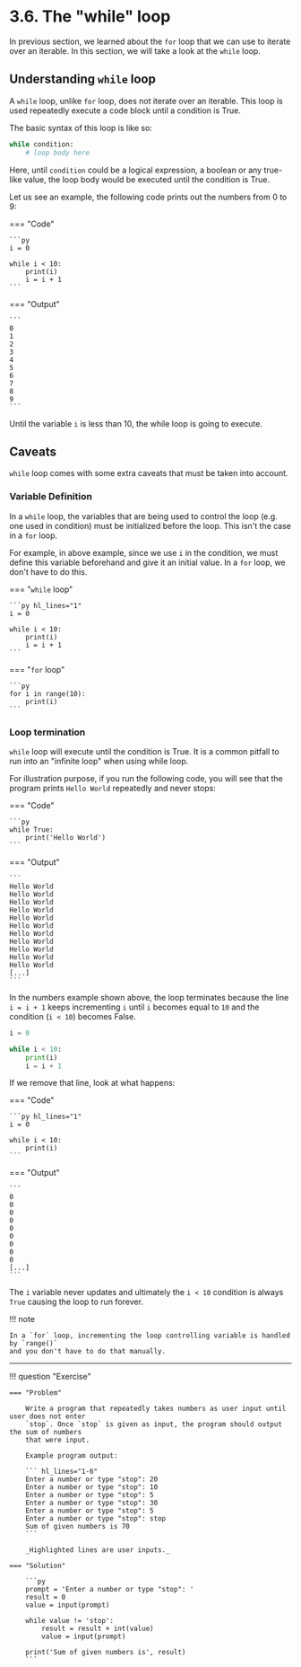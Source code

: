 # 3.6. The "while" loop
In previous section, we learned about the `for` loop that we can use to iterate over
an iterable. In this section, we will take a look at the `while` loop.

## Understanding `while` loop
A `while` loop, unlike `for` loop, does not iterate over an iterable. This loop is used
repeatedly execute a code block until a condition is True.

The basic syntax of this loop is like so:
```py
while condition:
    # loop body here
```

Here, until `condition` could be a logical expression, a boolean or any true-like value, the
loop body would be executed until the condition is True.

Let us see an example, the following code prints out the numbers from 0 to 9:

=== "Code"

    ```py
    i = 0

    while i < 10:
        print(i)
        i = i + 1
    ```

=== "Output"

    ```
    0
    1
    2
    3
    4
    5
    6
    7
    8
    9
    ```

Until the variable `i` is less than 10, the while loop is going to execute.

## Caveats
`while` loop comes with some extra caveats that must be taken into account.

### Variable Definition
In a `while` loop, the variables that are being used to control the loop (e.g. one used in
condition) must be initialized before the loop. This isn't the case in a `for` loop.

For example, in above example, since we use `i` in the condition, we must define this
variable beforehand and give it an initial value. In a `for` loop, we don't have to
do this.

=== "`while` loop"

    ```py hl_lines="1"
    i = 0

    while i < 10:
        print(i)
        i = i + 1
    ```


=== "`for` loop"

    ```py
    for i in range(10):
        print(i)
    ```

### Loop termination
`while` loop will execute until the condition is True. It is a common pitfall to run into
an "infinite loop" when using while loop.

For illustration purpose, if you run the following code, you will see that the program
prints `Hello World` repeatedly and never stops:

=== "Code"

    ```py
    while True:
        print('Hello World')
    ```

=== "Output"

    ```
    Hello World
    Hello World
    Hello World
    Hello World
    Hello World
    Hello World
    Hello World
    Hello World
    Hello World
    Hello World
    Hello World
    [...]
    ```

In the numbers example shown above, the loop terminates because the line `i = i + 1` keeps
incrementing `i` until `i` becomes equal to `10` and the condition (`i < 10`) becomes False.

```py hl_lines="5"
i = 0

while i < 10:
    print(i)
    i = i + 1
```

If we remove that line, look at what happens:

=== "Code"

    ```py hl_lines="1"
    i = 0

    while i < 10:
        print(i)
    ```


=== "Output"

    ```
    0
    0
    0
    0
    0
    0
    0
    0
    0
    [...]
    ```

The `i` variable never updates and ultimately the `i < 10` condition is always `True` causing
the loop to run forever.

!!! note

    In a `for` loop, incrementing the loop controlling variable is handled by `range()`
    and you don't have to do that manually.

---

!!! question "Exercise"

    === "Problem"

        Write a program that repeatedly takes numbers as user input until user does not enter
        `stop`. Once `stop` is given as input, the program should output the sum of numbers
        that were input.

        Example program output:

        ``` hl_lines="1-6"
        Enter a number or type "stop": 20
        Enter a number or type "stop": 10
        Enter a number or type "stop": 5
        Enter a number or type "stop": 30
        Enter a number or type "stop": 5
        Enter a number or type "stop": stop
        Sum of given numbers is 70
        ```

        _Highlighted lines are user inputs._

    === "Solution"

        ```py
        prompt = 'Enter a number or type "stop": '
        result = 0
        value = input(prompt)

        while value != 'stop':
            result = result + int(value)
            value = input(prompt)

        print('Sum of given numbers is', result)
        ```
